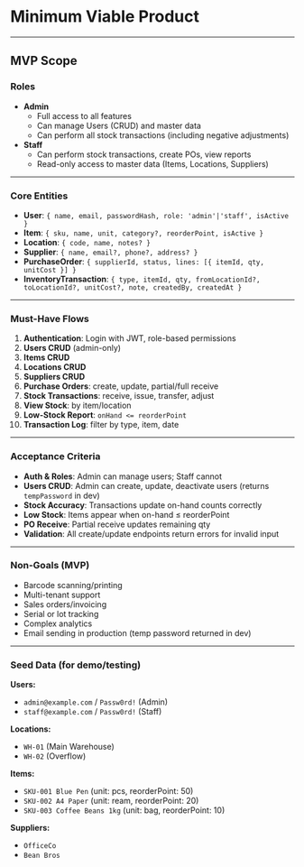 # Minimum Viable Product

---

## MVP Scope

### Roles
- **Admin**  
  - Full access to all features  
  - Can manage Users (CRUD) and master data  
  - Can perform all stock transactions (including negative adjustments)
- **Staff**  
  - Can perform stock transactions, create POs, view reports  
  - Read-only access to master data (Items, Locations, Suppliers)

---

### Core Entities
- **User**: `{ name, email, passwordHash, role: 'admin'|'staff', isActive }`
- **Item**: `{ sku, name, unit, category?, reorderPoint, isActive }`
- **Location**: `{ code, name, notes? }`
- **Supplier**: `{ name, email?, phone?, address? }`
- **PurchaseOrder**: `{ supplierId, status, lines: [{ itemId, qty, unitCost }] }`
- **InventoryTransaction**: `{ type, itemId, qty, fromLocationId?, toLocationId?, unitCost?, note, createdBy, createdAt }`

---

### Must-Have Flows
1. **Authentication**: Login with JWT, role-based permissions
2. **Users CRUD** (admin-only)
3. **Items CRUD**
4. **Locations CRUD**
5. **Suppliers CRUD**
6. **Purchase Orders**: create, update, partial/full receive
7. **Stock Transactions**: receive, issue, transfer, adjust
8. **View Stock**: by item/location
9. **Low-Stock Report**: `onHand <= reorderPoint`
10. **Transaction Log**: filter by type, item, date

---

### Acceptance Criteria
- **Auth & Roles**: Admin can manage users; Staff cannot  
- **Users CRUD**: Admin can create, update, deactivate users (returns `tempPassword` in dev)  
- **Stock Accuracy**: Transactions update on-hand counts correctly  
- **Low Stock**: Items appear when on-hand ≤ reorderPoint  
- **PO Receive**: Partial receive updates remaining qty  
- **Validation**: All create/update endpoints return errors for invalid input

---

### Non-Goals (MVP)
- Barcode scanning/printing  
- Multi-tenant support  
- Sales orders/invoicing  
- Serial or lot tracking  
- Complex analytics  
- Email sending in production (temp password returned in dev)

---

### Seed Data (for demo/testing)
**Users:**
- `admin@example.com` / `Passw0rd!` (Admin)
- `staff@example.com` / `Passw0rd!` (Staff)

**Locations:**
- `WH-01` (Main Warehouse)
- `WH-02` (Overflow)

**Items:**
- `SKU-001 Blue Pen` (unit: pcs, reorderPoint: 50)  
- `SKU-002 A4 Paper` (unit: ream, reorderPoint: 20)  
- `SKU-003 Coffee Beans 1kg` (unit: bag, reorderPoint: 10)  

**Suppliers:**
- `OfficeCo`
- `Bean Bros`
